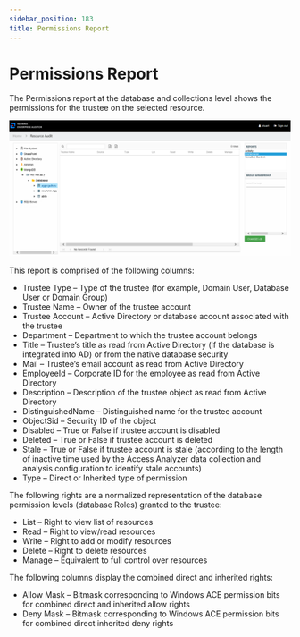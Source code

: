```yaml
---
sidebar_position: 183
title: Permissions Report
---
```


# Permissions Report

The Permissions report at the database and collections level shows the permissions for the trustee on the selected resource.

![Permissions report at the database and collections level](../../../../../../../../static/Content/Resources/Images/Access/InformationCenter/ResourceAudit/MongoDB/DatabasePermissions.png "Permissions report at the database and collections level")

This report is comprised of the following columns:

* Trustee Type – Type of the trustee (for example, Domain User, Database User or Domain Group)
* Trustee Name – Owner of the trustee account
* Trustee Account – Active Directory or database account associated with the trustee
* Department – Department to which the trustee account belongs
* Title – Trustee’s title as read from Active Directory (if the database is integrated into AD) or from the native database security
* Mail – Trustee’s email account as read from Active Directory
* EmployeeId – Corporate ID for the employee as read from Active Directory
* Description – Description of the trustee object as read from Active Directory
* DistinguishedName – Distinguished name for the trustee account
* ObjectSid – Security ID of the object
* Disabled – True or False if trustee account is disabled
* Deleted – True or False if trustee account is deleted
* Stale – True or False if trustee account is stale (according to the length of inactive time used by the Access Analyzer data collection and analysis configuration to identify stale accounts)
* Type – Direct or Inherited type of permission

The following rights are a normalized representation of the database permission levels (database Roles) granted to the trustee:

* List – Right to view list of resources
* Read – Right to view/read resources
* Write – Right to add or modify resources
* Delete – Right to delete resources
* Manage – Equivalent to full control over resources

The following columns display the combined direct and inherited rights:

* Allow Mask – Bitmask corresponding to Windows ACE permission bits for combined direct and inherited allow rights
* Deny Mask – Bitmask corresponding to Windows ACE permission bits for combined direct inherited deny rights